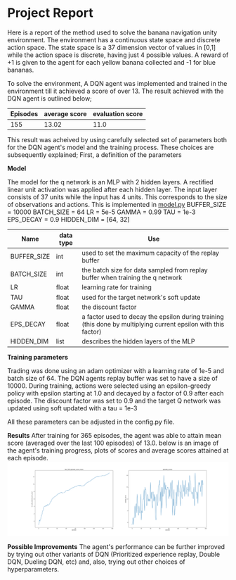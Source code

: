 # Project Report

Here is a report of the method used to solve the banana navigation unity environment. The environment has a continuous state space and discrete action space. The state space is a 37 dimension vector of values in [0,1] while the action space is discrete, having just 4 possible values. A reward of +1 is given to the agent for each yellow banana collected and -1 for blue bananas.

To solve the environment, A DQN agent was implemented and trained in the environment till it achieved a score of over 13. The result achieved with the DQN agent is outlined below;

Episodes | average score | evaluation score
--- | --- | ---
155 | 13.02 | 11.0


This result was acheived by using carefully selected set of parameters both for the DQN agent's model and the training process. These choices are subsequently explained;
First, a definition of the parameters

**Model**

The model for the q network is an MLP with 2 hidden layers. A rectified linear unit activation was applied after each hidden layer. The input layer consists of 37 units while the input has 4 units. This corresponds to the size of observations and actions. This is implemented in [model.py](model.py)
BUFFER_SIZE = 10000
BATCH_SIZE = 64
LR = 5e-5
GAMMA = 0.99
TAU = 1e-3
EPS_DECAY = 0.9
HIDDEN_DIM = [64, 32]

Name | data type | Use
--- | --- | ---
BUFFER_SIZE | int | used to set the maximum capacity of the replay buffer
BATCH_SIZE | int | the batch size for data sampled from replay buffer when training the q network
LR | float | learning rate for training
TAU | float | used for the target network's soft update
GAMMA | float | the discount factor
EPS_DECAY | float | a factor used to decay the epsilon during training (this done by multiplying current epsilon with this factor)
HIDDEN_DIM | list | describes the hidden layers of the MLP

**Training parameters**

Trading was done using an adam optimizer with a learning rate of 1e-5 and batch size of 64. The DQN agents replay buffer was set to have a size of 10000.
During training, actions were selected using an epsilon-greedy policy with epsilon starting at 1.0 and decayed by a factor of 0.9 after each episode. The discount factor was set to 0.9 and the target Q network was updated using soft updated with a tau = 1e-3

All these parameters can be adjusted in the config.py file.


**Results**
After training for 365 episodes, the agent was able to attain mean score (averaged over the last 100 episodes) of 13.0.
below is an image of the agent's training progress, plots of scores and average scores attained at each episode.
![plots/score_plot.png](plots/score_plot.png)

**Possible Improvements**
The agent's performance can be further improved by trying out other variants of DQN (Prioritized experience replay, Double DQN, Dueling DQN, etc) and, also, trying out other choices of hyperparameters. 